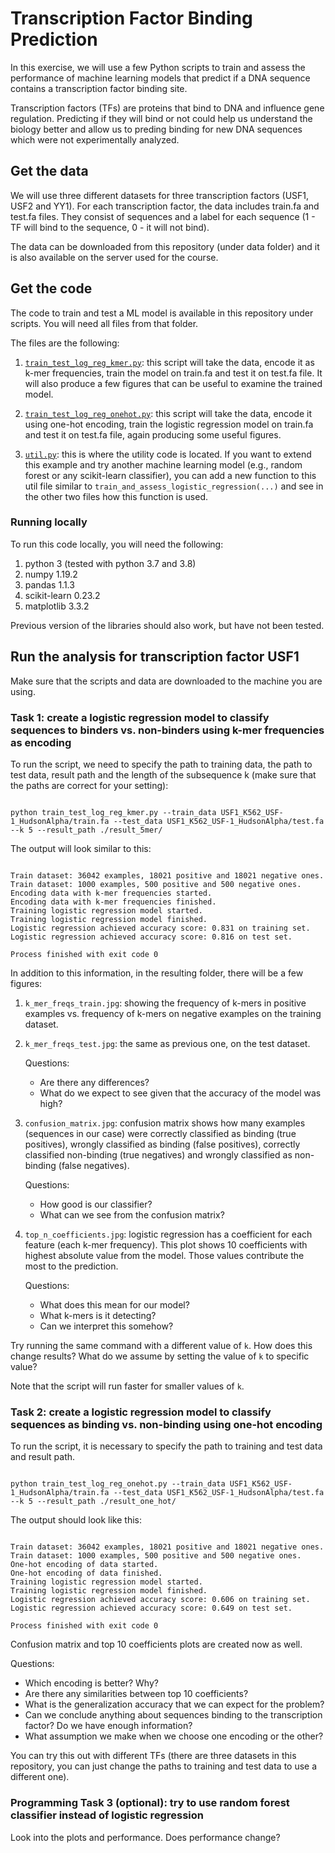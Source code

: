 # Transcription Factor Binding Prediction

In this exercise, we will use a few Python scripts to train and assess the performance of machine learning models that predict if a DNA sequence
contains a transcription factor binding site.

Transcription factors (TFs) are proteins that bind to DNA and influence gene regulation. Predicting if they will bind or not could help us understand the biology better
and allow us to preding binding for new DNA sequences which were not experimentally analyzed.

## Get the data

We will use three different datasets for three transcription factors (USF1, USF2 and YY1). 
For each transcription factor, the data includes train.fa and test.fa files. They consist of sequences and a label for each sequence 
(1 - TF will bind to the sequence, 0 - it will not bind).

The data can be downloaded from this repository (under data folder) and it is also available on the server used for the course.

## Get the code

The code to train and test a ML model is available in this repository under scripts. You will need all files from that folder.

The files are the following:

1. [`train_test_log_reg_kmer.py`](https://raw.githubusercontent.com/uio-bmi/machine_learning_in_comp_bio_exercises/main/scripts/train_test_log_reg_kmer.py): this script will take the data, encode it as k-mer frequencies, train the model on train.fa and test it on test.fa file.
It will also produce a few figures that can be useful to examine the trained model.

2. [`train_test_log_reg_onehot.py`](https://raw.githubusercontent.com/uio-bmi/machine_learning_in_comp_bio_exercises/main/scripts/train_test_log_reg_onehot.py): this script will take the data, encode it using one-hot encoding, train the logistic regression model on train.fa and test
it on test.fa file, again producing some useful figures.

3. [`util.py`](https://raw.githubusercontent.com/uio-bmi/machine_learning_in_comp_bio_exercises/main/scripts/util.py): this is where the utility code is located. If you want to extend this example and try another machine learning model (e.g., random forest or any scikit-learn classifier), you can
add a new function to this util file similar to `train_and_assess_logistic_regression(...)` and see in the other two files how this function is used.

### Running locally

To run this code locally, you will need the following:

1. python 3 (tested with python 3.7 and 3.8)
2. numpy 1.19.2 
3. pandas 1.1.3
4. scikit-learn 0.23.2
5. matplotlib 3.3.2

Previous version of the libraries should also work, but have not been tested.

## Run the analysis for transcription factor USF1

Make sure that the scripts and data are downloaded to the machine you are using.

### Task 1: create a logistic regression model to classify sequences to binders vs. non-binders using k-mer frequencies as encoding

To run the script, we need to specify the path to training data, the path to test data, result path and the length of the subsequence k (make sure that the paths are correct for your setting):

```commandline

python train_test_log_reg_kmer.py --train_data USF1_K562_USF-1_HudsonAlpha/train.fa --test_data USF1_K562_USF-1_HudsonAlpha/test.fa --k 5 --result_path ./result_5mer/

```

The output will look similar to this:

```commandline

Train dataset: 36042 examples, 18021 positive and 18021 negative ones.
Train dataset: 1000 examples, 500 positive and 500 negative ones.
Encoding data with k-mer frequencies started.
Encoding data with k-mer frequencies finished.
Training logistic regression model started.
Training logistic regression model finished.
Logistic regression achieved accuracy score: 0.831 on training set.
Logistic regression achieved accuracy score: 0.816 on test set.

Process finished with exit code 0

```

In addition to this information, in the resulting folder, there will be a few figures:

1. `k_mer_freqs_train.jpg`: showing the frequency of k-mers in positive examples vs. frequency of k-mers on negative examples on the training dataset.
2. `k_mer_freqs_test.jpg`: the same as previous one, on the test dataset.

    Questions: 
    
    - Are there any differences? 
    - What do we expect to see given that the accuracy of the model was high?

3. `confusion_matrix.jpg`: confusion matrix shows how many examples (sequences in our case) were correctly classified as binding (true positives), 
wrongly classified as binding (false positives), correctly classified non-binding (true negatives) and wrongly classified as non-binding (false negatives).

    Questions: 
        
    - How good is our classifier? 
    - What can we see from the confusion matrix?
    
4. `top_n_coefficients.jpg`: logistic regression has a coefficient for each feature (each k-mer frequency). This plot shows 10 coefficients with highest absolute
value from the model. Those values contribute the most to the prediction.

    Questions: 
    
    - What does this mean for our model? 
    - What k-mers is it detecting? 
    - Can we interpret this somehow?
    
Try running the same command with a different value of `k`. How does this change results? What do we assume by setting the value of `k` to specific value?

Note that the script will run faster for smaller values of `k`.

### Task 2: create a logistic regression model to classify sequences as binding vs. non-binding using one-hot encoding

To run the script, it is necessary to specify the path to training and test data and result path.

```commandline

python train_test_log_reg_onehot.py --train_data USF1_K562_USF-1_HudsonAlpha/train.fa --test_data USF1_K562_USF-1_HudsonAlpha/test.fa --k 5 --result_path ./result_one_hot/

```

The output should look like this:

```commandline

Train dataset: 36042 examples, 18021 positive and 18021 negative ones.
Train dataset: 1000 examples, 500 positive and 500 negative ones.
One-hot encoding of data started.
One-hot encoding of data finished.
Training logistic regression model started.
Training logistic regression model finished.
Logistic regression achieved accuracy score: 0.606 on training set.
Logistic regression achieved accuracy score: 0.649 on test set.

Process finished with exit code 0

```

Confusion matrix and top 10 coefficients plots are created now as well. 

Questions: 

- Which encoding is better? Why? 
- Are there any similarities between top 10 coefficients? 
- What is the generalization accuracy that we can expect for the problem?
- Can we conclude anything about sequences binding to the transcription factor? Do we have enough information? 
- What assumption we make when we choose one encoding or the other?

You can try this out with different TFs (there are three datasets in this repository, you can just change the paths to training and test data to use a different one).

### Programming Task 3 (optional): try to use random forest classifier instead of logistic regression

Look into the plots and performance. Does performance change?
